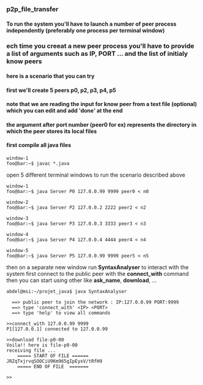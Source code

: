 ### p2p_file_transfer


#### To run the system you'll have to launch a number of peer process independently (preferably one process per terminal window)
### ech time you creeat a new peer process you'll have to provide a list of arguments such as IP, PORT ... and the list of initialy know peers

#### here is a scenario that you can try 
#### first we'll create 5 peers p0, p2, p3, p4, p5
#### note that we are reading the input for know peer from a text file (optional) which you can edit and add 'done' at the end 
#### the argument after port number (peer0 for ex) represents the directory in which the peer stores its local files

#### first compile all java files 
```console
window-1
foo@bar:~$ javac *.java
```

open 5 different terminal windows to run the scenario described above
```console
window-1
foo@bar:~$ java Server P0 127.0.0.99 9999 peer0 < n0
```

```console
window-2
foo@bar:~$ java Server P2 127.0.0.2 2222 peer2 < n2
```
```console
window-3
foo@bar:~$ java Server P3 127.0.0.3 3333 peer3 < n3
```
```console
window-4
foo@bar:~$ java Server P4 127.0.0.4 4444 peer4 < n4
```
```console
window-5
foo@bar:~$ java Server P5 127.0.0.99 9999 peer5 < n5
```

 then on a separate new window run **SyntaxAnalyser** to interact with the system 
 first connect to the public peer with the **connect_with** command then you can start using other like **ask_name**, **download**, ...

```console
abdel@msi:~/projet_java$ java SyntaxAnalyser 

  ==> public peer to join the network : IP:127.0.0.99 PORT:9999  
  ==> type 'connect_with' <IP> <PORT>  
  ==> type 'help' to view all commands 

>>connect_with 127.0.0.99 9999
P1[127.0.0.1] connected to 127.0.0.99

>>download file-p0-00
Voila!! here is file-p0-00
receiving file ... 
	===== START OF FILE ======
JRZqTxjrvqSOOCiU9Km965gIpEyxV/tRfH9
	===== END OF FILE  =======

>>
```
